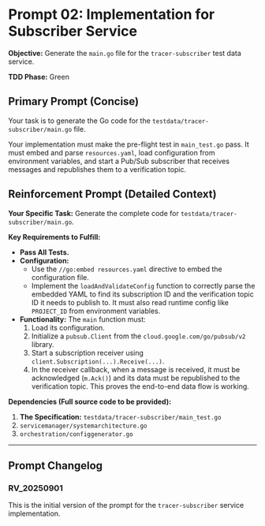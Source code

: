 # **Prompt 02: Implementation for Subscriber Service**

**Objective:** Generate the `main.go` file for the `tracer-subscriber` test data service.

**TDD Phase:** Green

## **Primary Prompt (Concise)**

Your task is to generate the Go code for the `testdata/tracer-subscriber/main.go` file.

Your implementation must make the pre-flight test in `main_test.go` pass. It must embed and parse `resources.yaml`, load configuration from environment variables, and start a Pub/Sub subscriber that receives messages and republishes them to a verification topic.

## **Reinforcement Prompt (Detailed Context)**

**Your Specific Task:** Generate the complete code for `testdata/tracer-subscriber/main.go`.

**Key Requirements to Fulfill:**
* **Pass All Tests.**
* **Configuration:**
    * Use the `//go:embed resources.yaml` directive to embed the configuration file.
    * Implement the `loadAndValidateConfig` function to correctly parse the embedded YAML to find its subscription ID and the verification topic ID it needs to publish to. It must also read runtime config like `PROJECT_ID` from environment variables.
* **Functionality:** The `main` function must:
    1.  Load its configuration.
    2.  Initialize a `pubsub.Client` from the `cloud.google.com/go/pubsub/v2` library.
    3.  Start a subscription receiver using `client.Subscription(...).Receive(...)`.
    4.  In the receiver callback, when a message is received, it must be acknowledged (`m.Ack()`) and its data must be republished to the verification topic. This proves the end-to-end data flow is working.

**Dependencies (Full source code to be provided):**

1.  **The Specification:** `testdata/tracer-subscriber/main_test.go`
2.  `servicemanager/systemarchitecture.go`
3.  `orchestration/configgenerator.go`

---

## Prompt Changelog

### RV_20250901

This is the initial version of the prompt for the `tracer-subscriber` service implementation.